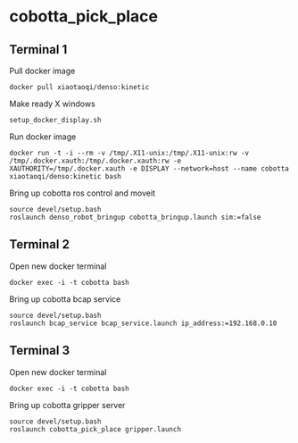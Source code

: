 # cobotta_pick_place

## Terminal 1

Pull docker image

```shell
docker pull xiaotaoqi/denso:kinetic
```

Make ready X windows

```shell
setup_docker_display.sh
```

Run docker image

```shell
docker run -t -i --rm -v /tmp/.X11-unix:/tmp/.X11-unix:rw -v /tmp/.docker.xauth:/tmp/.docker.xauth:rw -e XAUTHORITY=/tmp/.docker.xauth -e DISPLAY --network=host --name cobotta xiaotaoqi/denso:kinetic bash
```

Bring up cobotta ros control and moveit

```shell
source devel/setup.bash
roslaunch denso_robot_bringup cobotta_bringup.launch sim:=false
```

## Terminal 2

Open new docker terminal

```shell
docker exec -i -t cobotta bash
```

Bring up cobotta bcap service

```shell
source devel/setup.bash
roslaunch bcap_service bcap_service.launch ip_address:=192.168.0.10
```

## Terminal 3

Open new docker terminal

```shell
docker exec -i -t cobotta bash
```

Bring up cobotta gripper server

```shell
source devel/setup.bash
roslaunch cobotta_pick_place gripper.launch
```
